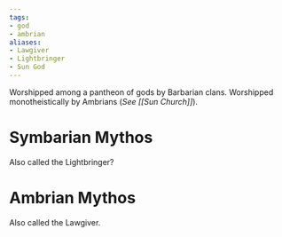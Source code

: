 ```yaml
---
tags:
- god
- ambrian
aliases:
- Lawgiver
- Lightbringer
- Sun God
---
```

Worshipped among a pantheon of gods by Barbarian clans.
Worshipped monotheistically by Ambrians (*See [[Sun Church]]*).

# Symbarian Mythos
Also called the Lightbringer?
# Ambrian Mythos
Also called the Lawgiver.